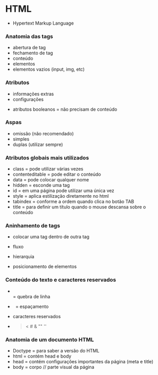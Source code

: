 # HTML

* Hypertext Markup Language

### Anatomia das tags

- abertura de tag
- fechamento de tag
- conteúdo
- elementos
- elementos vazios (input, img, etc)

### Atributos

- informações extras
- configurações

* atributos booleanos = não precisam de conteúdo

### Aspas

* omissão (não recomendado)
* simples
* duplas (utilizar sempre)

### Atributos globais mais utilizados

* class = pode utilizar várias vezes
* contenteditable = pode editar o conteúdo
* data = pode colocar qualquer nome
* hidden = esconde uma tag
* id = em uma página pode utilizar uma única vez
* style = aplica estilização diretamente no html
* tabindex = conforme a ordem quando clica no botão TAB
* title = para definir um título quando o mouse descansa sobre o conteúdo

### Aninhamento de tags

* colocar uma tag dentro de outra tag

* fluxo
* hierarquia
* posicionamento de elementos

### Conteúdo do texto e caracteres reservados

* <br> = quebra de linha
* &nbsp; = espaçamento

* caracteres reservados 
- > < # & "" ''

### Anatomia de um documento HTML

* Doctype = para saber a versão do HTML
* html = contém head e body
* head = contém configurações importantes da página (meta e title)
* body = corpo // parte visual da página
